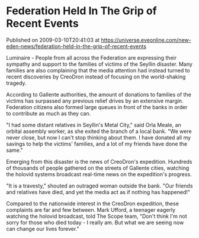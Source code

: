 # Federation Held In The Grip of Recent Events
Published on 2009-03-10T20:41:03 at https://universe.eveonline.com/new-eden-news/federation-held-in-the-grip-of-recent-events

Luminaire - People from all across the Federation are expressing their sympathy and support to the families of victims of the Seyllin disaster. Many families are also complaining that the media attention had instead turned to recent discoveries by CreoDron instead of focusing on the world-shaking tragedy.

According to Gallente authorities, the amount of donations to families of the victims has surpassed any previous relief drives by an extensive margin. Federation citizens also formed large queues in front of the banks in order to contribute as much as they can.

"I had some distant relatives in Seyllin's Metal City," said Orla Meale, an orbital assembly worker, as she exited the branch of a local bank. "We were never close, but now I can't stop thinking about them. I have donated all my savings to help the victims' families, and a lot of my friends have done the same."

Emerging from this disaster is the news of CreoDron's expedition. Hundreds of thousands of people gathered on the streets of Gallente cities, watching the holovid systems broadcast real-time news on the expedition's progress.

"It is a travesty," shouted an outraged woman outside the bank. "Our friends and relatives have died, and yet the media act as if nothing has happened!"

Compared to the nationwide interest in the CreoDron expedition, these complaints are far and few between. Mark Ufford, a teenager eagerly watching the holovid broadcast, told The Scope team, "Don't think I'm not sorry for those who died today - I really am. But what we are seeing now can change our lives forever."
